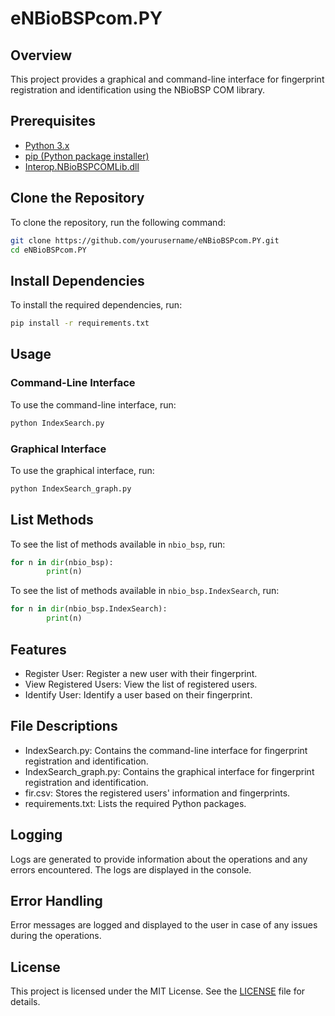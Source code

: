 # eNBioBSPcom.PY

## Overview
This project provides a graphical and command-line interface for fingerprint registration and identification using the NBioBSP COM library.

## Prerequisites
- [Python 3.x](https://www.python.org/downloads/)
- [pip (Python package installer)](https://packaging.python.org/en/latest/tutorials/installing-packages/)
- [Interop.NBioBSPCOMLib.dll](https://suporte.fingertech.com.br/portal-do-desenvolvedor/)

## Clone the Repository
To clone the repository, run the following command:
```sh
git clone https://github.com/yourusername/eNBioBSPcom.PY.git
cd eNBioBSPcom.PY
```

## Install Dependencies
To install the required dependencies, run:
```bash
pip install -r requirements.txt
```

## Usage

### Command-Line Interface
To use the command-line interface, run:
```bash
python IndexSearch.py
```

### Graphical Interface
To use the graphical interface, run:
```bash
python IndexSearch_graph.py
```

## List Methods
To see the list of methods available in `nbio_bsp`, run:
```python
for n in dir(nbio_bsp):
        print(n)
```
To see the list of methods available in `nbio_bsp.IndexSearch`, run:
```python
for n in dir(nbio_bsp.IndexSearch):
        print(n)
```

## Features
- Register User: Register a new user with their fingerprint.
- View Registered Users: View the list of registered users.
- Identify User: Identify a user based on their fingerprint.

## File Descriptions
- IndexSearch.py: Contains the command-line interface for fingerprint registration and identification.
- IndexSearch_graph.py: Contains the graphical interface for fingerprint registration and identification.
- fir.csv: Stores the registered users' information and fingerprints.
- requirements.txt: Lists the required Python packages.

## Logging
Logs are generated to provide information about the operations and any errors encountered. The logs are displayed in the console.

## Error Handling
Error messages are logged and displayed to the user in case of any issues during the operations.

## License
This project is licensed under the MIT License. See the [LICENSE](LICENSE) file for details.
